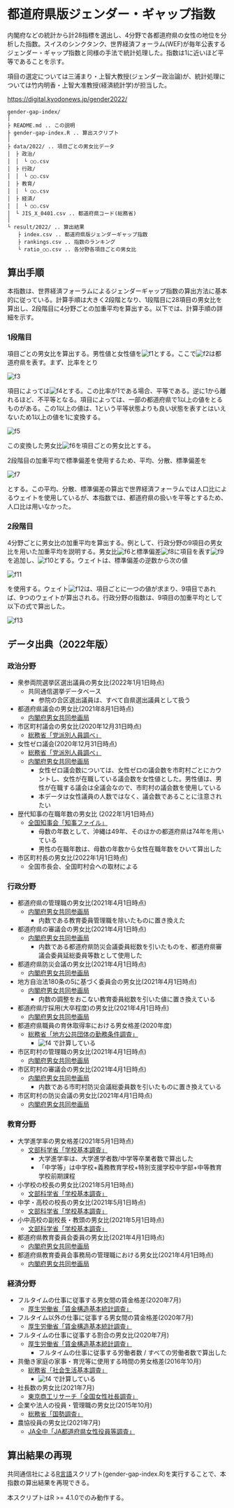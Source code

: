 # 都道府県版ジェンダー・ギャップ指数

内閣府などの統計から計28指標を選出し、4分野で各都道府県の女性の地位を分析した指数。スイスのシンクタンク、世界経済フォーラム(WEF)が毎年公表するジェンダー・ギャップ指数と同様の手法で統計処理した。指数は1に近いほど平等であることを示す。

項目の選定については三浦まり・上智大教授(ジェンダー政治論)が、統計処理については竹内明香・上智大准教授(経済統計学)が担当した。

https://digital.kyodonews.jp/gender2022/

```
gender-gap-index/
│
├ README.md .. この説明
├ gender-gap-index.R .. 算出スクリプト
│
├ data/2022/ .. 項目ごとの男女比データ
│　├ 政治/
│　│　└ ○○.csv
│　├ 行政/
│　│　└ ○○.csv
│　├ 教育/
│　│　└ ○○.csv
│　├ 経済/
│　│　└ ○○.csv
│　└ JIS_X_0401.csv .. 都道府県コード(総務省)
│
└ result/2022/ .. 算出結果
　　├ index.csv .. 都道府県版ジェンダーギャップ指数
　　├ rankings.csv .. 指数のランキング
　　└ ratio_○○.csv .. 各分野各項目ごとの男女比
```


## 算出手順

本指数は、世界経済フォーラムによるジェンダーギャップ指数の算出方法に基本的に従っている。計算手順は大きく2段階となり、1段階目に28項目の男女比を算出し、2段階目に4分野ごとの加重平均を算出する。以下では、計算手順の詳細を示す。

### 1段階目

項目ごとの男女比を算出する。男性値と女性値を![f1](./img/f1.svg)とする。ここで![f2](./img/f2.svg)は都道府県を表す。まず、比率をとり

![f3](./img/f3.svg)

項目によっては![f4](./img/f4.svg)とする。この比率が1である場合、平等である。逆に1から離れるほど、不平等となる。項目によっては、一部の都道府県で1以上の値をとるものがある。この1以上の値は、1という平等状態よりも良い状態を表すとはいえないため1以上の値を1に変換する。

![f5](./img/f5.svg)

この変換した男女比![f6](./img/f6.svg)を項目ごとの男女比とする。

2段階目の加重平均で標準偏差を使用するため、平均、分散、標準偏差を

![f7](./img/f7.svg)

とする。この平均、分散、標準偏差の算出で世界経済フォーラムでは人口比によるウェイトを使用しているが、本指数では、都道府県の扱いを平等とするため、人口比は用いなかった。

### 2段階目
4分野ごとに男女比の加重平均を算出する。例として、行政分野の9項目の男女比を用いた加重平均を説明する。男女比![f6](./img/f6.svg)と標準偏差![f8](./img/f8.svg)に項目を表す![f9](./img/f9.svg)を追加し、![f10](./img/f10.svg)とする。ウェイトは、標準偏差の逆数から次の値

![f11](./img/f11.svg)

を使用する。ウェイト![f12](./img/f12.svg)は、項目ごとに一つの値が求まり、9項目であれば、9つのウェイトが算出される。行政分野の指数は、9項目の加重平均として以下の式で算出した。

![f13](./img/f13.svg)


## データ出典（2022年版）

### 政治分野

- 衆参両院選挙区選出議員の男女比(2022年1月1日時点)
    - 共同通信選挙データベース
        - 参院の合区選出議員は、すべて自県選出議員として扱う 
- 都道府県議会の男女比(2021年8月1日時点)
    - [内閣府男女共同参画局](https://www.gender.go.jp/policy/mieruka/government.html)
- 市区町村議会の男女比(2020年12月31日時点)
    - [総務省「党派別人員調べ」](https://www.e-stat.go.jp/stat-search/files?page=1&layout=datalist&toukei=00200231&tstat=000001154346&cycle=0&year=20201&tclass1val=0)
- 女性ゼロ議会(2020年12月31日時点)
    - [総務省「党派別人員調べ」](https://www.e-stat.go.jp/stat-search/files?page=1&layout=datalist&toukei=00200231&tstat=000001154346&cycle=0&year=20201&tclass1val=0)
    - [内閣府男女共同参画局](https://www.gender.go.jp/policy/mieruka/government.html)
        - 女性ゼロ議会数については、女性ゼロの議会数を市町村ごとにカウントし、女性が在職している議会数を女性値とした。男性値は、男性が在職する議会は全議会なので、市町村の議会数を使用している
        - 本データは女性議員の人数ではなく、議会数であることに注意されたい
- 歴代知事の在職年数の男女比 (2022年1月1日時点)
    - [全国知事会「知事ファイル」](http://www.nga.gr.jp/app/chijifile/)
        - 母数の年数として、沖縄は49年、そのほかの都道府県は74年を用いている
        - 男性の在職年数は、母数の年数から女性在職年数をひいて算出した
- 市区町村長の男女比(2022年1月1日時点)
    - 全国市長会、全国町村会への取材による

### 行政分野

- 都道府県の管理職の男女比(2021年4月1日時点)
    - [内閣府男女共同参画局](https://www.gender.go.jp/policy/mieruka/government.html)
        - 内数である教育委員管理職を除いたものに置き換えた
- 都道府県の審議会の男女比(2021年4月1日時点)
    - [内閣府男女共同参画局](https://www.gender.go.jp/policy/mieruka/government.html)
        - 内数である都道府県防災会議委員総数を引いたものを、都道府県審議会委員延総委員等数として使用した
- 都道府県防災会議の男女比(2021年4月1日時点)
    - [内閣府男女共同参画局](https://www.gender.go.jp/policy/mieruka/government.html)
- 地方自治法180条の5に基づく委員会の男女比(2021年4月1日時点)
    - [内閣府男女共同参画局](https://www.gender.go.jp/policy/mieruka/government.html)
        - 内数の調整をおこない教育委員総数を引いた値に置き換えている
- 都道府県庁採用(大卒程度)の男女比(2021年4月1日時点)
    - [内閣府男女共同参画局](https://www.gender.go.jp/policy/mieruka/government.html)
- 都道府県職員の育休取得率における男女格差(2020年度)
    - [総務省「地方公共団体の勤務条件調査」](https://www.e-stat.go.jp/stat-search/files?page=1&layout=datalist&toukei=00200213&tstat=000001161808&cycle=0&stat_infid=000032159550&tclass1val=0)
        - ![f4](./img/f4.svg) で計算している
- 市区町村の管理職の男女比(2021年4月1日時点)
    - [内閣府男女共同参画局](https://www.gender.go.jp/policy/mieruka/government.html)
- 市区町村の審議会の男女比(2021年4月1日時点)
    - [内閣府男女共同参画局](https://www.gender.go.jp/policy/mieruka/government.html)
        - 内数である市町村防災会議総委員数を引いたものに置き換えている
- 市区町村の防災会議の男女比(2021年4月1日時点)
    - [内閣府男女共同参画局](https://www.gender.go.jp/policy/mieruka/government.html)

### 教育分野
- 大学進学率の男女格差(2021年5月1日時点)
    - [文部科学省「学校基本調査」](https://www.e-stat.go.jp/stat-search/files?page=1&toukei=00400001&tstat=000001011528)
        - 大学進学率は、大学進学者数/中学等卒業者数で算出した
        - 「中学等」は中学校+義務教育学校+特別支援学校中学部+中等教育学校前期課程
- 小学校の校長の男女比(2021年5月1日時点)
    - [文部科学省「学校基本調査」](https://www.e-stat.go.jp/stat-search/files?page=1&toukei=00400001&tstat=000001011528)
- 中学・高校の校長の男女比(2021年5月1日時点)
    - [文部科学省「学校基本調査」](https://www.e-stat.go.jp/stat-search/files?page=1&toukei=00400001&tstat=000001011528)
- 小中高校の副校長・教頭の男女比(2021年5月1日時点)
    - [文部科学省「学校基本調査」](https://www.e-stat.go.jp/stat-search/files?page=1&toukei=00400001&tstat=000001011528)
- 都道府県教育委員会委員の男女比(2021年4月1日時点)
    - [内閣府男女共同参画局](https://www.gender.go.jp/policy/mieruka/government.html)
- 都道府県教育委員会事務局の管理職における男女比(2021年4月1日時点)
    - [内閣府男女共同参画局](https://www.gender.go.jp/policy/mieruka/government.html)

### 経済分野
- フルタイムの仕事に従事する男女間の賃金格差(2020年7月)
    - [厚生労働省「賃金構造基本統計調査」](https://www.e-stat.go.jp/stat-search/files?page=1&layout=datalist&toukei=00450091&tstat=000001011429&cycle=0&tclass1=000001152186&tclass2=000001152187&tclass3=000001152197&tclass4val=0)
- フルタイム以外の仕事に従事する男女間の賃金格差(2020年7月)
    - [厚生労働省「賃金構造基本統計調査」](https://www.e-stat.go.jp/stat-search/files?page=1&layout=datalist&toukei=00450091&tstat=000001011429&cycle=0&tclass1=000001152186&tclass2=000001152187&tclass3=000001152197&tclass4val=0)
- フルタイムの仕事に従事する割合の男女比(2020年7月)
    - [厚生労働省「賃金構造基本統計調査」](https://www.e-stat.go.jp/stat-search/files?page=1&layout=datalist&toukei=00450091&tstat=000001011429&cycle=0&tclass1=000001152186&tclass2=000001152187&tclass3=000001152197&tclass4val=0)
        - フルタイムの仕事に従事する労働者数 / すべての労働者数で算出した
- 共働き家庭の家事・育児等に使用する時間の男女格差(2016年10月)
    - [総務省「社会生活基本調査」](https://www.e-stat.go.jp/stat-search/database?page=1&layout=datalist&toukei=00200533&tstat=000001095335&cycle=0&tclass1=000001095377&tclass2=000001095393&tclass3=000001095396&tclass4val=0)
        - ![f4](./img/f4.svg) で計算している
- 社長数の男女比(2021年7月)
    - [東京商工リサーチ「全国女性社長調査」](https://www.tsr-net.co.jp/news/analysis/20211102_04.html)
- 企業や法人の役員・管理職の男女比(2015年10月)
    - [総務省「国勢調査」](https://www.e-stat.go.jp/stat-search/database?page=1&layout=datalist&toukei=00200521&tstat=000001080615&cycle=0&tclass1=000001104855&tclass2val=0)
- 農協役員の男女比(2021年7月)
    - [JA全中「JA都道府県⼥性役員等調査」](https://women.ja-group.jp/about-us/gender-equality/)

## 算出結果の再現

共同通信社による[R言語](https://cran.r-project.org/)スクリプト(gender-gap-index.R)を実行することで、本指数の算出結果を再現できる。

本スクリプトはR >= 4.1.0でのみ動作する。